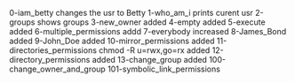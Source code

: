 0-iam_betty changes the usr to Betty
1-who_am_i prints curent usr
2-groups shows groups
3-new_owner added
4-empty added
5-execute added
6-multiple_permissions addd
7-everybody increased
8-James_Bond added
9-John_Doe added
10-mirror_permissions added
11-directories_permissions
chmod -R u=rwx,go=rx added
12-directory_permissions added
13-change_group added
100-change_owner_and_group
101-symbolic_link_permissions
